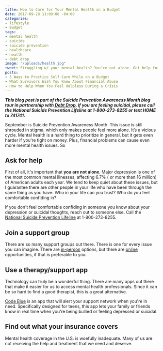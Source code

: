 ```yaml
---
title: How to Care for Your Mental Health on a Budget
date: 2017-09-28 11:00:00 -04:00
categories:
- lifestyle
- Budget
tags:
- mental health
- suicide
- suicide prevention
- healthcare
- health
- debt drop
image: "/uploads/health.jpg"
tweet: Struggling w/ your mental health? You're not alone. Get help for less $.
posts:
- 5 Ways to Practice Self Care While on a Budget
- What Survivors Wish You Knew About Financial Abuse
- How to Help When You Feel Helpless During a Crisis
---
```


***This blog post is part of the Suicide Prevention Awareness Month blog tour in partnership with[ Debt Drop](http://giving.rockstarfinance.com/debt-drop/). If you are feeling suicidal, please call the National Suicide Prevention Lifeline at 1-800-273-8255 or text HOME to 741741.***

September is Suicide Prevention Awareness Month. This issue is still shrouded in stigma, which only makes people feel more alone. It’s a vicious cycle. Mental health is a hard thing to prioritize in general, but it gets even harder if you're tight on money. Plus, financial problems can cause even more mental health issues. So

## Ask for help

First of all, it's important that **you are not alone**. Major depression is one of the most common mental illnesses, affecting 6.7% ( or more than 16 million) of American adults each year. We tend to keep quiet about these issues, but I guarantee there are other people in your life who have been through the same thing as you have. Who in your life can you trust? Who do you feel comfortable confiding in? 

If you don't feel comfortable confiding in someone you know about your depression or suicidal thoughts, reach out to someone else. Call the [National Suicide Prevention Lifeline](https://suicidepreventionlifeline.org/) at 1-800-273-8255. 

## Join a support group

There are so many support groups out there. There is one for every issue you can imagine. There are [in-person](https://adaa.org/supportgroups) options, but there are [online](https://www.inspire.com/groups/mental-health-america/) opportunities, if that is preferable to you. 

## Use a therapy/support app

Technology can truly be a wonderful thing. There are many apps out there that make it easier for us to access mental health professionals. Since it can be so hard to find a good therapist, this is a great alternative. 

[Code Blue](http://codeblue.io/) is an app that will alert your support network when you're in need. Specifically designed for teens, this app lets your family or friends know in real time when you're being bullied or feeling depressed or suicidal.

## Find out what your insurance covers

Mental health coverage in the U.S. is woefully inadequate. Many of us are not receiving the help and treatment that we need and deserve. 